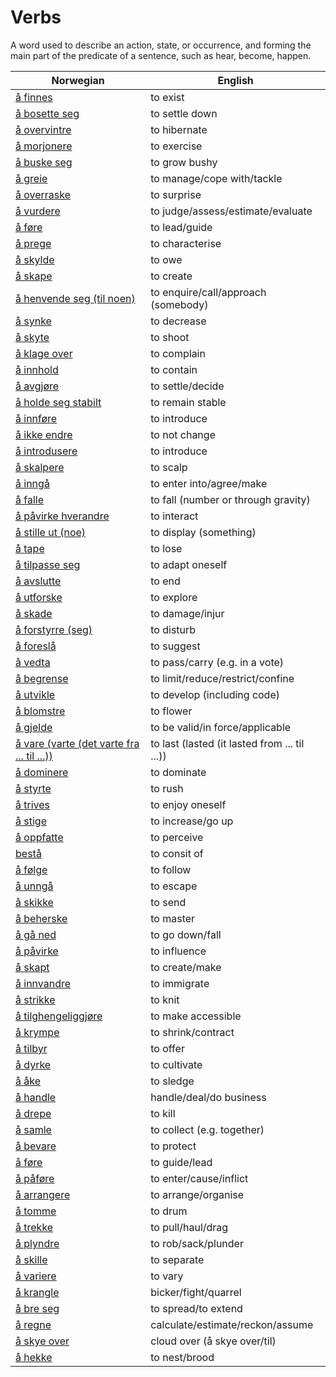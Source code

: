 # Verbs

A word used to describe an action, state, or occurrence, and forming the main part of the predicate of a sentence, such as hear, become, happen.

| Norwegian | English |
| --- | --- |
| [å finnes](https://www.ordnett.no/search?language=no&phrase=å%20finnes) | to exist |
| [å bosette seg](https://www.ordnett.no/search?language=no&phrase=å%20bosette%20seg) | to settle down |
| [å overvintre](https://www.ordnett.no/search?language=no&phrase=å%20overvintre) | to hibernate |
| [å morjonere](https://www.ordnett.no/search?language=no&phrase=å%20morjonere) | to exercise |
| [å buske seg](https://www.ordnett.no/search?language=no&phrase=å%20buske%20seg) | to grow bushy |
| [å greie](https://www.ordnett.no/search?language=no&phrase=å%20greie) | to manage/cope with/tackle |
| [å overraske](https://www.ordnett.no/search?language=no&phrase=å%20overraske) | to surprise |
| [å vurdere](https://www.ordnett.no/search?language=no&phrase=å%20vurdere) | to judge/assess/estimate/evaluate |
| [å føre](https://www.ordnett.no/search?language=no&phrase=å%20føre) | to lead/guide |
| [å prege](https://www.ordnett.no/search?language=no&phrase=å%20prege) | to characterise |
| [å skylde](https://www.ordnett.no/search?language=no&phrase=å%20skylde) | to owe |
| [å skape](https://www.ordnett.no/search?language=no&phrase=å%20skape) | to create |
| [å henvende seg (til noen)](https://www.ordnett.no/search?language=no&phrase=å%20henvende%20seg%20(til%20noen)) | to enquire/call/approach (somebody) |
| [å synke](https://www.ordnett.no/search?language=no&phrase=å%20synke) | to decrease |
| [å skyte](https://www.ordnett.no/search?language=no&phrase=å%20skyte) | to shoot |
| [å klage over](https://www.ordnett.no/search?language=no&phrase=å%20klage%20over) | to complain |
| [å innhold](https://www.ordnett.no/search?language=no&phrase=å%20innhold) | to contain |
| [å avgjøre](https://www.ordnett.no/search?language=no&phrase=å%20avgjøre) | to settle/decide |
| [å holde seg stabilt](https://www.ordnett.no/search?language=no&phrase=å%20holde%20seg%20stabilt) | to remain stable |
| [å innføre](https://www.ordnett.no/search?language=no&phrase=å%20innføre) | to introduce |
| [å ikke endre](https://www.ordnett.no/search?language=no&phrase=å%20ikke%20endre) | to not change |
| [å introdusere](https://www.ordnett.no/search?language=no&phrase=å%20introdusere) | to introduce |
| [å skalpere](https://www.ordnett.no/search?language=no&phrase=å%20skalpere) | to scalp |
| [å inngå](https://www.ordnett.no/search?language=no&phrase=å%20inngå) | to enter into/agree/make |
| [å falle](https://www.ordnett.no/search?language=no&phrase=å%20falle) | to fall (number or through gravity) |
| [å påvirke hverandre](https://www.ordnett.no/search?language=no&phrase=å%20påvirke%20hverandre) | to interact |
| [å stille ut (noe)](https://www.ordnett.no/search?language=no&phrase=å%20stille%20ut%20(noe)) | to display (something) |
| [å tape](https://www.ordnett.no/search?language=no&phrase=å%20tape) | to lose |
| [å tilpasse seg](https://www.ordnett.no/search?language=no&phrase=å%20tilpasse%20seg) | to adapt oneself |
| [å avslutte](https://www.ordnett.no/search?language=no&phrase=å%20avslutte) | to end |
| [å utforske](https://www.ordnett.no/search?language=no&phrase=å%20utforske) | to explore |
| [å skade](https://www.ordnett.no/search?language=no&phrase=å%20skade) | to damage/injur |
| [å forstyrre (seg)](https://www.ordnett.no/search?language=no&phrase=å%20forstyrre%20(seg)) | to disturb |
| [å foreslå](https://www.ordnett.no/search?language=no&phrase=å%20foreslå) | to suggest |
| [å vedta](https://www.ordnett.no/search?language=no&phrase=å%20vedta) | to pass/carry (e.g. in a vote) |
| [å begrense](https://www.ordnett.no/search?language=no&phrase=å%20begrense) | to limit/reduce/restrict/confine |
| [å utvikle](https://www.ordnett.no/search?language=no&phrase=å%20utvikle) | to develop (including code) |
| [å blomstre](https://www.ordnett.no/search?language=no&phrase=å%20blomstre) | to flower |
| [å gjelde](https://www.ordnett.no/search?language=no&phrase=å%20gjelde) | to be valid/in force/applicable |
| [å vare (varte (det varte fra ... til ...))](https://www.ordnett.no/search?language=no&phrase=å%20vare%20(varte%20(det%20varte%20fra%20...%20til%20...))) | to last (lasted (it lasted from ... til ...)) |
| [å dominere](https://www.ordnett.no/search?language=no&phrase=å%20dominere) | to dominate |
| [å styrte](https://www.ordnett.no/search?language=no&phrase=å%20styrte) | to rush |
| [å trives](https://www.ordnett.no/search?language=no&phrase=å%20trives) | to enjoy oneself |
| [å stige](https://www.ordnett.no/search?language=no&phrase=å%20stige) | to increase/go up |
| [å oppfatte](https://www.ordnett.no/search?language=no&phrase=å%20oppfatte) | to perceive |
| [bestå](https://www.ordnett.no/search?language=no&phrase=bestå) | to consit of |
| [å følge](https://www.ordnett.no/search?language=no&phrase=å%20følge) | to follow |
| [å unngå](https://www.ordnett.no/search?language=no&phrase=å%20unngå) | to escape |
| [å skikke](https://www.ordnett.no/search?language=no&phrase=å%20skikke) | to send |
| [å beherske](https://www.ordnett.no/search?language=no&phrase=å%20beherske) | to master |
| [å gå ned](https://www.ordnett.no/search?language=no&phrase=å%20gå%20ned) | to go down/fall |
| [å påvirke](https://www.ordnett.no/search?language=no&phrase=å%20påvirke) | to influence |
| [å skapt](https://www.ordnett.no/search?language=no&phrase=å%20skapt) | to create/make |
| [å innvandre](https://www.ordnett.no/search?language=no&phrase=å%20innvandre) | to immigrate |
| [å strikke](https://www.ordnett.no/search?language=no&phrase=å%20strikke) | to knit |
| [å tilghengeliggjøre](https://www.ordnett.no/search?language=no&phrase=å%20tilghengeliggjøre) | to make accessible |
| [å krympe](https://www.ordnett.no/search?language=no&phrase=å%20krympe) | to shrink/contract |
| [å tilbyr](https://www.ordnett.no/search?language=no&phrase=å%20tilbyr) | to offer |
| [å dyrke](https://www.ordnett.no/search?language=no&phrase=å%20dyrke) | to cultivate |
| [å åke](https://www.ordnett.no/search?language=no&phrase=å%20åke) | to sledge |
| [å handle](https://www.ordnett.no/search?language=no&phrase=å%20handle) | handle/deal/do business |
| [å drepe](https://www.ordnett.no/search?language=no&phrase=å%20drepe) | to kill |
| [å samle](https://www.ordnett.no/search?language=no&phrase=å%20samle) | to collect (e.g. together) |
| [å bevare](https://www.ordnett.no/search?language=no&phrase=å%20bevare) | to protect |
| [å føre](https://www.ordnett.no/search?language=no&phrase=å%20føre) | to guide/lead |
| [å påføre](https://www.ordnett.no/search?language=no&phrase=å%20påføre) | to enter/cause/inflict |
| [å arrangere](https://www.ordnett.no/search?language=no&phrase=å%20arrangere) | to arrange/organise |
| [å tomme](https://www.ordnett.no/search?language=no&phrase=å%20tomme) | to drum |
| [å trekke](https://www.ordnett.no/search?language=no&phrase=å%20trekke) | to pull/haul/drag |
| [å plyndre](https://www.ordnett.no/search?language=no&phrase=å%20plyndre) | to rob/sack/plunder |
| [å skille](https://www.ordnett.no/search?language=no&phrase=å%20skille) | to separate |
| [å variere](https://www.ordnett.no/search?language=no&phrase=å%20variere) | to vary |
| [å krangle](https://www.ordnett.no/search?language=no&phrase=å%20krangle) | bicker/fight/quarrel |
| [å bre seg](https://www.ordnett.no/search?language=no&phrase=å%20bre%20seg) | to spread/to extend |
| [å regne](https://www.ordnett.no/search?language=no&phrase=å%20regne) | calculate/estimate/reckon/assume |
| [å skye over](https://www.ordnett.no/search?language=no&phrase=å%20skye%20over) | cloud over (å skye over/til) |
| [å hekke](https://www.ordnett.no/search?language=no&phrase=å%20hekke) | to nest/brood |

